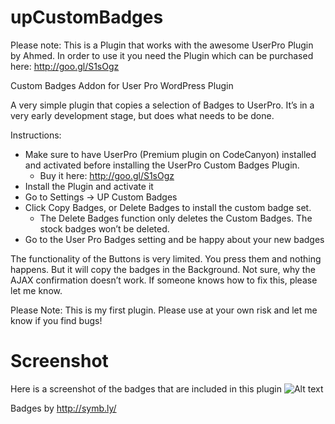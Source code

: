 upCustomBadges
==============
Please note: This is a Plugin that works with the awesome UserPro Plugin by Ahmed. In order to use it you need the Plugin which can be purchased here: http://goo.gl/S1sOgz

Custom Badges Addon for User Pro WordPress Plugin

A very simple plugin that copies a selection of Badges to UserPro. It’s in a very early development stage, but does what needs to be done.

Instructions:

* Make sure to have UserPro (Premium plugin on CodeCanyon) installed and activated before installing the UserPro Custom Badges Plugin.
  * Buy it here: http://goo.gl/S1sOgz
* Install the Plugin and activate it
* Go to Settings -> UP Custom Badges
* Click Copy Badges, or Delete Badges to install the custom badge set. 
  * The Delete Badges function only deletes the Custom Badges. The stock badges won’t be deleted.
* Go to the User Pro Badges setting and be happy about your new badges

The functionality of the Buttons is very limited. You press them and nothing happens. But it will copy the badges in the Background. Not sure, why the AJAX confirmation doesn’t work. If someone knows how to fix this, please let me know.

Please Note: This is my first plugin. Please use at your own risk and let me know if you find bugs!

Screenshot
==========
Here is a screenshot of the badges that are included in this plugin
![Alt text](http://5.9.12.36/webimages/badges.jpg "Badges")

Badges by http://symb.ly/
